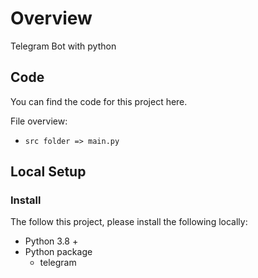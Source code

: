 # Overview
Telegram Bot with python

## Code

You can find the code for this project here.

File overview:
- `src folder => main.py`

## Local Setup

### Install

The follow this project, please install the following locally:

- Python 3.8 +
- Python package
  - telegram 

